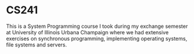 # CS241
This is a System Programming course I took during my exchange semester at University of Illinois Urbana Champaign where we had extensive exercises on synchronous programming, implementing operating systems, file systems and servers.
